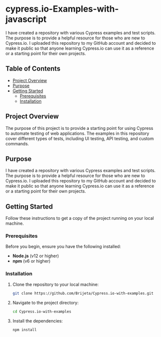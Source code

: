 # cypress.io-Examples-with-javascript


I have created a repository with various Cypress examples and test scripts. The purpose is to provide a helpful resource for those who are new to Cypress.io. I uploaded this repository to my GitHub account and decided to make it public so that anyone learning Cypress.io can use it as a reference or a starting point for their own projects.

## Table of Contents
- [Project Overview](#project-overview)
- [Purpose](#purpose)
- [Getting Started](#getting-started)
  - [Prerequisites](#prerequisites)
  - [Installation](#installation)


## Project Overview
The purpose of this project is to provide a starting point for using Cypress to automate testing of web applications. The examples in this repository cover different types of tests, including UI testing, API testing, and custom commands.

## Purpose
I have created a repository with various Cypress examples and test scripts. The purpose is to provide a helpful resource for those who are new to Cypress.io. I uploaded this repository to my GitHub account and decided to make it public so that anyone learning Cypress.io can use it as a reference or a starting point for their own projects.

## Getting Started
Follow these instructions to get a copy of the project running on your local machine.

### Prerequisites
Before you begin, ensure you have the following installed:

- **Node.js** (v12 or higher)
- **npm** (v6 or higher)

### Installation
1. Clone the repository to your local machine:

   ```bash
   git clone https://github.com/Brijeta/Cypress.io-with-examples.git
2. Navigate to the project directory:

   ```bash
   cd Cypress.io-with-examples
3. Install the dependencies:

   ```bash
   npm install
